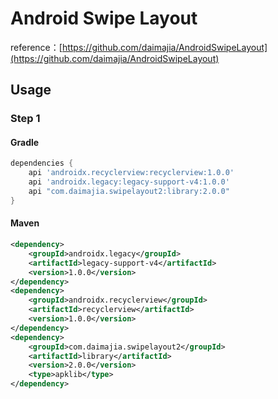 # Android Swipe Layout

reference：[https://github.com/daimajia/AndroidSwipeLayout](https://github.com/daimajia/AndroidSwipeLayout)

## Usage

### Step 1
#### Gradle

```groovy
dependencies {
    api 'androidx.recyclerview:recyclerview:1.0.0'
    api 'androidx.legacy:legacy-support-v4:1.0.0'
    api "com.daimajia.swipelayout2:library:2.0.0"
}
```

#### Maven

```xml
<dependency>
	<groupId>androidx.legacy</groupId>
	<artifactId>legacy-support-v4</artifactId>
	<version>1.0.0</version>
</dependency>
<dependency>
	<groupId>androidx.recyclerview</groupId>
	<artifactId>recyclerview</artifactId>
	<version>1.0.0</version>
</dependency>
<dependency>
    <groupId>com.daimajia.swipelayout2</groupId>
    <artifactId>library</artifactId>
    <version>2.0.0</version>
    <type>apklib</type>
</dependency>
```

